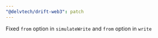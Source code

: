 ```yaml
---
"@delvtech/drift-web3": patch
---
```


Fixed `from` option in `simulateWrite` and `from` option in `write`
